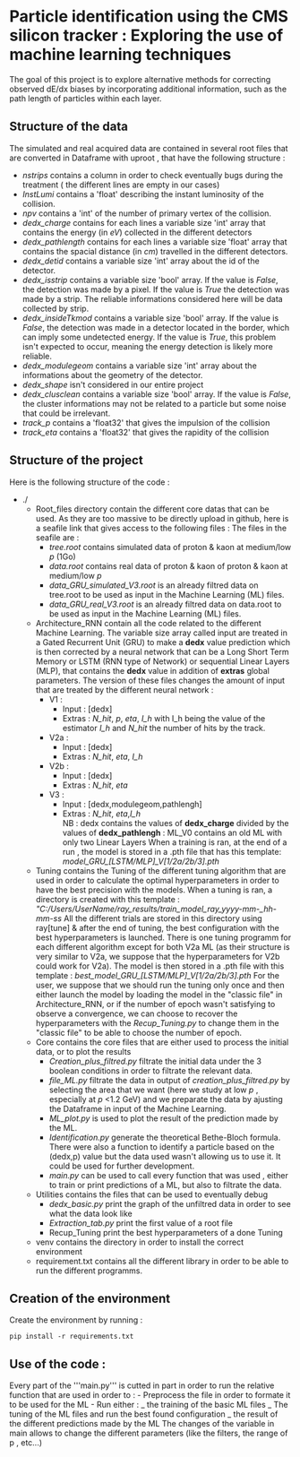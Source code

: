# Particle identification using the CMS silicon tracker : Exploring the use of machine learning techniques

The goal of this project is to explore alternative methods for correcting observed dE/dx biases
by incorporating additional information, such as the path length of particles within each layer.

## Structure of the data

The simulated and real acquired data are contained in several root files that are converted in Dataframe with uproot , that have the following structure :
- *nstrips* contains a column in order to check eventually bugs during the treatment ( the different lines are empty in our cases)
- *InstLumi* contains a 'float' describing the instant luminosity of the collision.
- *npv* contains a 'int' of the number of primary vertex of the collision.
- *dedx_charge* contains for each lines a variable size 'int' array that contains the energy (in *eV*) collected in the different detectors
- *dedx_pathlength* contains for each lines a variable size 'float' array that contains the spacial distance (in *cm*) travelled in the different detectors.
- *dedx_detid* contains a variable size 'int' array  about the id of the detector.
- *dedx_isstrip* contains a variable size 'bool' array. If the value is *False*, the detection was made by a pixel. If the value is *True* the detection was made by a strip. The reliable informations considered here will be data collected by strip.
- *dedx_insideTkmod* contains a variable size 'bool' array. If the value is *False*, the detection was made in a detector located in the border, which can imply some undetected energy. If the value is *True*, this problem isn't expected to occur, meaning the energy detection is likely more reliable.
- *dedx_modulegeom* contains a variable size 'int' array about the informations about the geometry of the detector.
- *dedx_shape* isn't considered in our entire project
- *dedx_clusclean* contains a variable size 'bool' array. If the value is *False*, the cluster informations may not be related to a particle but some noise that could be irrelevant. 
- *track_p* contains a 'float32' that gives the impulsion of the collision
- *track_eta* contains a 'float32' that gives the rapidity of the collision

## Structure of the project 

Here is the following structure of the code :
* ./
    + Root_files directory contain the different core datas that can be used. As they are too massive to be directly upload in github, here is a seafile link that gives access to the following files :
    The files in the seafile are :
        - *tree.root* contains simulated data of proton & kaon at medium/low *p* (1Go)
        - *data.root* contains real data of proton & kaon of proton & kaon at medium/low *p* 
        - *data_GRU_simulated_V3.root* is an already filtred data on tree.root to be used as input in the Machine Learning (ML) files. 
        - *data_GRU_real_V3.root* is an already filtred data on data.root to be used as input in the Machine Learning (ML) files.
    + Architecture_RNN contain all the code related to the different Machine Learning. The variable size array called input are treated in a Gated Recurrent Unit (GRU) to make a __dedx__ value prediction which is then corrected by a neural network that can be a Long Short Term Memory or LSTM (RNN type of Network) or sequential Linear Layers (MLP), that contains the __dedx__ value in addition of __extras__ global parameters. The version of these files changes the amount of input that are treated by the different neural network : 
        - V1 :
            - Input : [dedx]
            - Extras : *N_hit*, *p*, *eta*, *I_h* 
            with I_h being the value of the estimator *I_h* and *N_hit* the number of hits by the track.
        - V2a : 
            - Input : [dedx]
            - Extras : *N_hit*, *eta*, *I_h* 
        - V2b : 
            - Input : [dedx]
            - Extras : *N_hit*, *eta*
        - V3 : 
            - Input : [dedx,modulegeom,pathlengh]
            - Extras : *N_hit*, *eta*,*I_h*   
    NB : dedx contains the values of __dedx_charge__ divided by the values of __dedx_pathlengh__ 
    : ML_V0 contains an old ML with only two Linear Layers
    When a training is ran, at the end of a run , the model is stored in a .pth file that has this template:
    *model_GRU_[LSTM/MLP]_V[1/2a/2b/3].pth*
    + Tuning contains the Tuning of the different tuning algorithm that are used in order to calculate the optimal hyperparameters in order to have the best precision with the models. When a tuning is ran, a directory is created with this template : 
     *"C:/Users/UserName/ray_results/train_model_ray_yyyy-mm-_hh-mm-ss*
     All the different trials are stored in this directory using ray[tune] & after the end of tuning, the best configuration with the best hyperparameters is launched.
     There is one tuning programm for each different algorithm except for both V2a ML (as their structure is very similar to V2a, we suppose that the hyperparameters for V2b could work for V2a). The model is then stored in a .pth file with this template :
     *best_model_GRU_[LSTM/MLP]_V[1/2a/2b/3].pth*
    For the user, we suppose that we should run the tuning only once and then either launch the model by loading the model in the "classic file" in Architecture_RNN, or if the number of epoch wasn't satisfying to observe a convergence, we can choose to recover the hyperparameters with the *Recup_Tuning.py* to change them in the "classic file" to be able to choose the number of epoch.
    + Core contains the core files that are either used to process the initial data, or to plot the results
        - *Creation_plus_filtred.py* filtrate the initial data under the 3 boolean conditions in order to filtrate the relevant data. 
        - *file_ML.py* filtrate the data in output of *creation_plus_filtred.py* by selecting the area that we want (here we study at low *p* , especially at *p* <1.2 GeV) and we preparate the data by ajusting the Dataframe in input of the Machine Learning.
        - *ML_plot.py* is used to plot the result of the prediction made by the ML.
        - *Identification.py* generate the theoretical Bethe-Bloch formula. There were also a function to identify a particle based on the (dedx,p) value but the data used wasn't allowing us to use it. It could be used for further development.
        - *main.py* can be used to call every function that was used , either to train or print predictions of a ML, but also to filtrate the data.
    + Utilities contains the files that can be used to eventually debug
        - *dedx_basic.py* print the graph of the unfiltred data in order to see what the data look like
        - *Extraction_tab.py* print the first value of a root file 
        - Recup_Tuning print the best hyperparameters of a done Tuning
    + venv contains the directory in order to install the correct environment
    + requirement.txt contains all the different library in order to be able to run the different programms.
    
## Creation of the environment 
Create the environment by running : 
```
pip install -r requirements.txt
```

## Use of the code :
Every part of the '''main.py''' is cutted in part in order to run the relative function that are used in order to :
    - Preprocess the file in order to formate it to be used for the ML
    - Run either :
        _ the training of the basic ML files
        _ The tuning of the ML files and run the best found configuration 
        _ the result of the different predictions made by the ML
The changes of the variable in main allows to change the different parameters (like the filters, the range of p , etc...)




